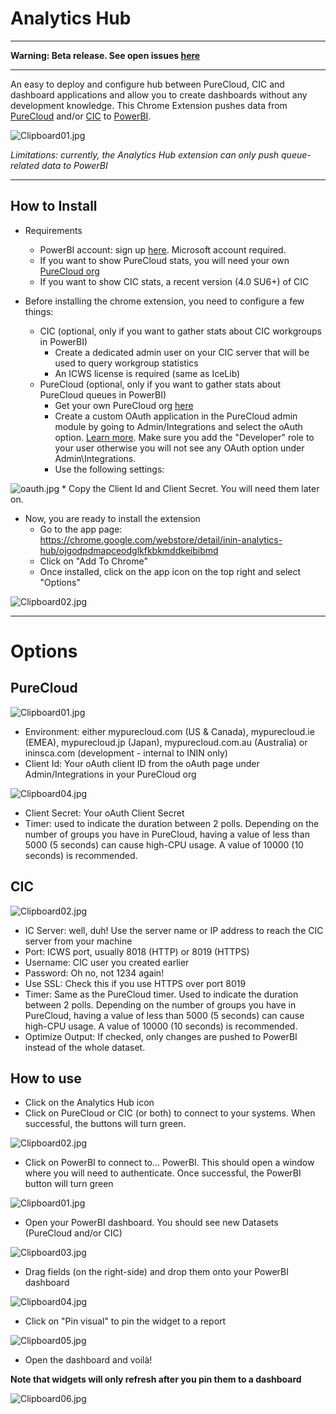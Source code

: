 Analytics Hub
=============

* * *
**Warning: Beta release. See open issues [here](https://bitbucket.org/eccemea/analytics-hub/issues?status=new&status=open)**
* * *

An easy to deploy and configure hub between PureCloud, CIC and dashboard applications and allow you to create dashboards without any development knowledge. This Chrome Extension pushes data from [PureCloud](https://www.inin.com/solutions/purecloud-platform) and/or [CIC](https://www.inin.com/customer-engagement/call-center-software) to [PowerBI](https://powerbi.microsoft.com/en-us/tour/).

![Clipboard01.jpg](https://bitbucket.org/repo/6pxRex/images/2536503936-Clipboard01.jpg)

*Limitations: currently, the Analytics Hub extension can only push queue-related data to PowerBI*
___

How to Install
--------------

* Requirements
    * PowerBI account: sign up [here](https://app.powerbi.com/signupredirect?pbi_source=web). Microsoft account required.
    * If you want to show PureCloud stats, you will need your own [PureCloud org](https://mypurecloud.com)
    * If you want to show CIC stats, a recent version (4.0 SU6+) of CIC


* Before installing the chrome extension, you need to configure a few things:
    * CIC (optional, only if you want to gather stats about CIC workgroups in PowerBI)
        * Create a dedicated admin user on your CIC server that will be used to query workgroup statistics
        * An ICWS license is required (same as IceLib)
    * PureCloud (optional, only if you want to gather stats about PureCloud queues in PowerBI)
        * Get your own PureCloud org [here](http://mypurecloud.com/)
        * Create a custom OAuth application in the PureCloud admin module by going to Admin/Integrations and select the oAuth option. [Learn more](https://developer.mypurecloud.com/api/rest/authorization/create-oauth-client-id.html). Make sure you add the "Developer" role to your user otherwise you will not see any OAuth option under Admin\Integrations.
        * Use the following settings:

![oauth.jpg](https://bitbucket.org/repo/6pxRex/images/3582494050-oauth.jpg)
        * Copy the Client Id and Client Secret. You will need them later on.

* Now, you are ready to install the extension
    * Go to the app page: https://chrome.google.com/webstore/detail/inin-analytics-hub/ojgodpdmapceodglkfkbkmddkeibibmd
    * Click on "Add To Chrome"
    * Once installed, click on the app icon on the top right and select "Options"

![Clipboard02.jpg](https://bitbucket.org/repo/6pxRex/images/2483384794-Clipboard02.jpg)

___

Options
=======

PureCloud
---------

![Clipboard01.jpg](https://bitbucket.org/repo/6pxRex/images/448113993-Clipboard01.jpg)

* Environment: either mypurecloud.com (US & Canada), mypurecloud.ie (EMEA), mypurecloud.jp (Japan), mypurecloud.com.au (Australia) or ininsca.com (development - internal to ININ only)
* Client Id: Your oAuth client ID from the oAuth page under Admin/Integrations in your PureCloud org

![Clipboard04.jpg](https://bitbucket.org/repo/6pxRex/images/2283939741-Clipboard04.jpg)

* Client Secret: Your oAuth Client Secret
* Timer: used to indicate the duration between 2 polls. Depending on the number of groups you have in PureCloud, having a value of less than 5000 (5 seconds) can cause high-CPU usage. A value of 10000 (10 seconds) is recommended.

CIC
---

![Clipboard02.jpg](https://bitbucket.org/repo/6pxRex/images/3630133645-Clipboard02.jpg)

* IC Server: well, duh! Use the server name or IP address to reach the CIC server from your machine
* Port: ICWS port, usually 8018 (HTTP) or 8019 (HTTPS)
* Username: CIC user you created earlier
* Password: Oh no, not 1234 again!
* Use SSL: Check this if you use HTTPS over port 8019
* Timer: Same as the PureCloud timer. Used to indicate the duration between 2 polls. Depending on the number of groups you have in PureCloud, having a value of less than 5000 (5 seconds) can cause high-CPU usage. A value of 10000 (10 seconds) is recommended.
* Optimize Output: If checked, only changes are pushed to PowerBI instead of the whole dataset.

## How to use
* Click on the Analytics Hub icon
* Click on PureCloud or CIC (or both) to connect to your systems. When successful, the buttons will turn green.

![Clipboard02.jpg](https://bitbucket.org/repo/6pxRex/images/3681545963-Clipboard02.jpg)

* Click on PowerBI to connect to... PowerBI. This should open a window where you will need to authenticate. Once successful, the PowerBI button will turn green

![Clipboard01.jpg](https://bitbucket.org/repo/6pxRex/images/3917787560-Clipboard01.jpg)

* Open your PowerBI dashboard. You should see new Datasets (PureCloud and/or CIC)

![Clipboard03.jpg](https://bitbucket.org/repo/6pxRex/images/2323723455-Clipboard03.jpg)

* Drag fields (on the right-side) and drop them onto your PowerBI dashboard

![Clipboard04.jpg](https://bitbucket.org/repo/6pxRex/images/2736214574-Clipboard04.jpg)

* Click on "Pin visual" to pin the widget to a report

![Clipboard05.jpg](https://bitbucket.org/repo/6pxRex/images/1555197348-Clipboard05.jpg)

* Open the dashboard and voilà!

**Note that widgets will only refresh after you pin them to a dashboard**

![Clipboard06.jpg](https://bitbucket.org/repo/6pxRex/images/568244831-Clipboard06.jpg)